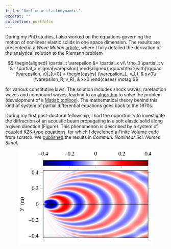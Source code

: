 ```yaml
---
title: "Nonlinear elastodynamics"
excerpt: ""
collection: portfolio
---
```


During my PhD studies, I also worked on the equations governing the motion of nonlinear elastic solids in one space dimension. The results are presented in a <i>Wave Motion</i> [article](/publication/2017-06-27-wamot), where I fully detailed the derivation of the analytical solution to the Riemann problem

$$
\begin{aligned}
\partial_t \varepsilon &= \partial_x v\\
\rho_0 \partial_t v &= \partial_x \sigma(\varepsilon)
\end{aligned}
\qquad\text{with}\qquad
(\varepsilon, v)|_{t=0} = \begin{cases}
(\varepsilon_L, v_L), & x<0\\
(\varepsilon_R, v_R), & x>0
\end{cases}
\notag
$$

for various constitutive laws. The solution includes shock waves, rarefaction waves and compound waves, leading to an [algorithm](http://gchiavassa.perso.centrale-marseille.fr/RiemannElasto/) to solve the problem (development of a [Matlab toolbox](https://www.mathworks.com/matlabcentral/fileexchange/63424-riemannelasto1d)). The mathematical theory behind this kind of system of partial differential equations goes back to the 1970s.

During my first post-doctoral fellowship, I had the opportunity to investigate the diffraction of an acoustic beam propagating in a soft elastic solid along a given direction (Figure). This phenomenon is described by a system of coupled KZK-type equations, for which I developed a Finite Volume code from scratch. We [published](/publication/2021-09-08-cnsns) the results in <i>Commun. Nonlinear Sci. Numer. Simul.</i>

<figure>
    <img src='/images/Elast.png' width="433" height="296" alt="Sound beam diffraction">
</figure>